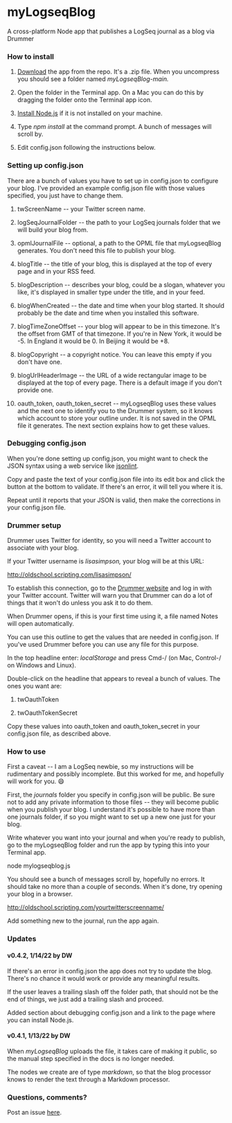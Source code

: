 # myLogseqBlog

A cross-platform Node app that publishes a LogSeq journal as a blog via Drummer

### How to install

1. <a href="https://github.com/scripting/myLogseqBlog/archive/refs/heads/main.zip">Download</a> the app from the repo. It's a .zip file. When you uncompress you should see a folder named <i>myLogseqBlog-main.</i>

2. Open the folder in the Terminal app. On a Mac you can do this by dragging the folder onto the Terminal app icon.

3. <a href="https://nodejs.dev/learn/how-to-install-nodejs">Install Node.js</a> if it is not installed on your machine.

3. Type <i>npm install</i> at the command prompt. A bunch of messages will scroll by.

4. Edit config.json following the instructions below.

### Setting up config.json

There are a bunch of values you have to set up in config.json to configure your blog. I've provided an example config.json file with those values specified, you just have to change them. 

1. twScreenName -- your Twitter screen name.

2. logSeqJournalFolder -- the path to your LogSeq journals folder that we will build your blog from. 

3. opmlJournalFile -- optional, a path to the OPML file that myLogseqBlog generates. You don't need this file to publish your blog.

4. blogTitle -- the title of your blog, this is displayed at the top of every page and in your RSS feed. 

5. blogDescription -- describes your blog, could be a slogan, whatever you like, it's displayed in smaller type under the title, and in your feed.

6. blogWhenCreated -- the date and time when your blog started. It should probably be the date and time when you installed this software. 

7. blogTimeZoneOffset -- your blog will appear to be in this timezone. It's the offset from GMT of that timezone. If you're in New York, it would be -5. In England it would be 0. In Beijing it would be +8.

8. blogCopyright -- a copyright notice. You can leave this empty if you don't have one. 

9. blogUrlHeaderImage -- the URL of a wide rectangular image to be displayed at the top of every page. There is a default image if you don't provide one. 

10. oauth_token, oauth_token_secret -- myLogseqBlog uses these values and the next one to identify you to the Drummer system, so it knows which account to store your outline under. It is not saved in the OPML file it generates. The next section explains how to get these values. 

### Debugging config.json

When you're done setting up config.json, you might want to check the JSON syntax using a web service like <a href="http://jsonlint.com/">jsonlint</a>. 

Copy and paste the text of your config.json file into its edit box and click the button at the bottom to validate. If there's an error, it will tell you where it is. 

Repeat until it reports that your JSON is valid, then make the corrections in your config.json file. 

### Drummer setup

Drummer uses Twitter for identity, so you will need a Twitter account to associate with your blog.

If your Twitter username is <i>lisasimpson,</i> your blog will be at this URL:

http://oldschool.scripting.com/lisasimpson/

To establish this connection, go to the <a href="http://drummer.scripting.com/">Drummer website</a> and log in with your Twitter account. Twitter will warn you that Drummer can do a lot of things that it won't do unless you ask it to do them. 

When Drummer opens, if this is your first time using it, a file named Notes will open automatically. 

You can use this outline to get the values that are needed in config.json. If you've used Drummer before you can use any file for this purpose.

In the top headline enter: <i>localStorage</i> and press Cmd-/ (on Mac, Control-/ on Windows and Linux).

Double-click on the headline that appears to reveal a bunch of values. The ones you want are:

1. twOauthToken

2. twOauthTokenSecret

Copy these values into oauth_token and oauth_token_secret in your config.json file, as described above. 

### How to use

First a caveat -- I am a LogSeq newbie, so my instructions will be rudimentary and possibly incomplete. But this worked for me, and hopefully will work for you. :smile:

First, the <i>journals</i> folder you specify in config.json will be public. Be sure not to add any private information to those files -- they will become public when you publish your blog. I understand it's possible to have more than one journals folder, if so you might want to set up a new one just for your blog. 

Write whatever you want into your journal and when you're ready to publish, go to the myLogseqBlog folder and run the app by typing this into your Terminal app.

node mylogseqblog.js

You should see a bunch of messages scroll by, hopefully no errors. It should take no more than a couple of seconds. When it's done, try opening your blog in a browser.

http://oldschool.scripting.com/yourtwitterscreenname/

Add something new to the journal, run the app again. 

### Updates

#### v0.4.2, 1/14/22 by DW

If there's an error in config.json the app does not try to update the blog. There's no chance it would work or provide any meaningful results. 

If the user leaves a trailing slash off the folder path, that should not be the end of things, we just add a trailing slash and proceed. 

Added section about debugging config.json and a link to the page where you can install Node.js.

#### v0.4.1, 1/13/22 by DW

When <i>myLogseqBlog</i> uploads the file, it takes care of making it public, so the manual step specified in the docs is no longer needed. 

The nodes we create are of type <i>markdown</i>, so that the blog processor knows to render the text through a Markdown processor. 

### Questions, comments?

Post an issue <a href="https://github.com/scripting/myLogseqBlog/issues/new">here</a>. 

